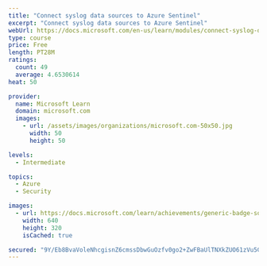 ```yaml
---
title: "Connect syslog data sources to Azure Sentinel"
excerpt: "Connect syslog data sources to Azure Sentinel"
webUrl: https://docs.microsoft.com/en-us/learn/modules/connect-syslog-data-sources-to-azure-sentinel/
type: course
price: Free
length: PT28M
ratings:
  count: 49
  average: 4.6530614
heat: 50

provider:
  name: Microsoft Learn
  domain: microsoft.com
  images:
    - url: /assets/images/organizations/microsoft.com-50x50.jpg
      width: 50
      height: 50

levels:
  - Intermediate

topics:
  - Azure
  - Security

images:
  - url: https://docs.microsoft.com/learn/achievements/generic-badge-social.png
    width: 640
    height: 320
    isCached: true

secured: "9Y/Eb8BvaVoleNhcgisnZ6cmssDbwGuOzfv0go2+ZwFBaUlTNXkZUO61zVu5G+em5HEmslQnvdgMbrfzU0Ep44I5i9pp157D59I6ZseWj7eIIIXuUo6Pcj8pKcKuXYcGnxvdaOsk8yNCmBC5xPQRKIrgC7QV4NlyPvAgaGnnJj7p2jahvXsxeqkogHsHxLiLmqA3RZZNJM0aKQ3gr6wTteJNP7Tk0H86/AH6fs71eDbg5VeZfLwWRzeo8B4Igqn2S8L/I0dHDS5YpciPzMH0o++KF+T6j3xOMBJsUi6+IboPuHAxCAtg2mgqJ6yjrfiVdrL3E9fA/KNXHVNt3Fu+VIFTMOlQs1Jk14eXBUCW3IaOH17wwBkKU8tT6zrndNNqn0pWPMLW7svVrNGb3z5vJJiaEuBKcyrL1gi0QDfyGnA=;hRUF1/DLkpcpdfsakdlGsg=="
---
```


